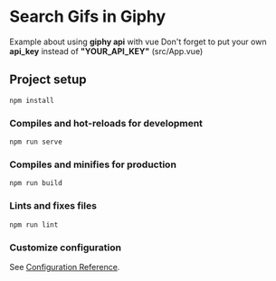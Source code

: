 # Search Gifs in Giphy

Example about using **giphy api** with vue
Don't forget to put your own **api_key** instead of **"YOUR_API_KEY"** (src/App.vue)

## Project setup
```
npm install
```

### Compiles and hot-reloads for development
```
npm run serve
```

### Compiles and minifies for production
```
npm run build
```

### Lints and fixes files
```
npm run lint
```

### Customize configuration
See [Configuration Reference](https://cli.vuejs.org/config/).
